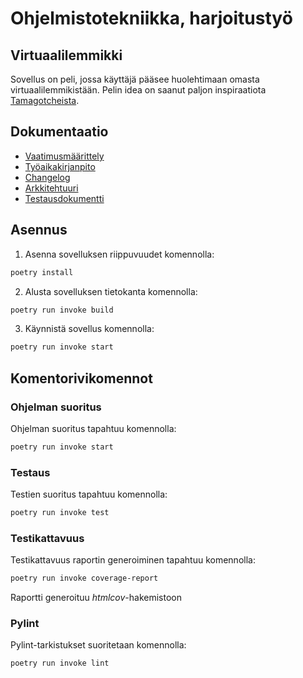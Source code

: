 # Ohjelmistotekniikka, harjoitustyö
## Virtuaalilemmikki
Sovellus on peli, jossa käyttäjä pääsee huolehtimaan omasta virtuaalilemmikistään. Pelin idea on saanut paljon inspiraatiota [Tamagotcheista](https://fi.wikipedia.org/wiki/Tamagotchi).

## Dokumentaatio
- [Vaatimusmäärittely](https://github.com/macabre-cs/ot-harjoitustyo/blob/master/dokumentaatio/vaatimusmaarittely.md)
- [Työaikakirjanpito](https://github.com/macabre-cs/ot-harjoitustyo/blob/master/dokumentaatio/tyoaikakirjanpito.md)
- [Changelog](https://github.com/macabre-cs/ot-harjoitustyo/blob/master/dokumentaatio/changelog.md)
- [Arkkitehtuuri](https://github.com/macabre-cs/ot-harjoitustyo/blob/master/dokumentaatio/arkkitehtuuri.md)
- [Testausdokumentti](https://github.com/macabre-cs/ot-harjoitustyo/blob/master/dokumentaatio/testausdokumentti.md)

## Asennus

1. Asenna sovelluksen riippuvuudet komennolla:

```bash
poetry install
```

2. Alusta sovelluksen tietokanta komennolla:

```bash
poetry run invoke build
```

3. Käynnistä sovellus komennolla:

```bash
poetry run invoke start
```
## Komentorivikomennot

### Ohjelman suoritus

Ohjelman suoritus tapahtuu komennolla:

```bash
poetry run invoke start
```

### Testaus

Testien suoritus tapahtuu komennolla:

```bash
poetry run invoke test
```

### Testikattavuus

Testikattavuus raportin generoiminen tapahtuu komennolla:

```bash
poetry run invoke coverage-report
```
Raportti generoituu _htmlcov_-hakemistoon

### Pylint

Pylint-tarkistukset suoritetaan komennolla:
```bash
poetry run invoke lint
```
